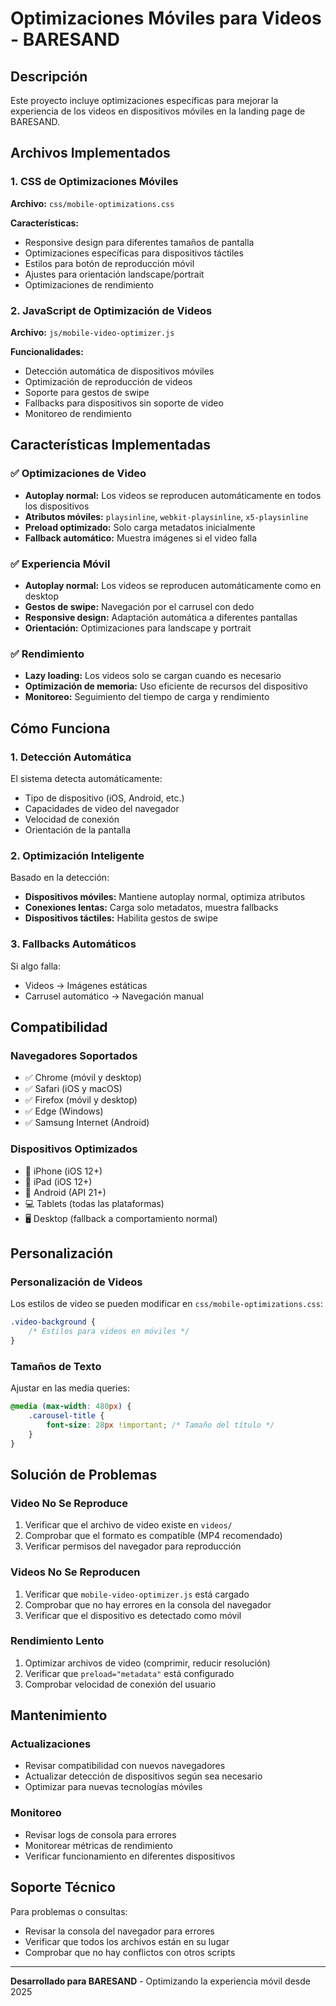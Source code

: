 # Optimizaciones Móviles para Videos - BARESAND

## Descripción
Este proyecto incluye optimizaciones específicas para mejorar la experiencia de los videos en dispositivos móviles en la landing page de BARESAND.

## Archivos Implementados

### 1. CSS de Optimizaciones Móviles
**Archivo:** `css/mobile-optimizations.css`

**Características:**
- Responsive design para diferentes tamaños de pantalla
- Optimizaciones específicas para dispositivos táctiles
- Estilos para botón de reproducción móvil
- Ajustes para orientación landscape/portrait
- Optimizaciones de rendimiento

### 2. JavaScript de Optimización de Videos
**Archivo:** `js/mobile-video-optimizer.js`

**Funcionalidades:**
- Detección automática de dispositivos móviles
- Optimización de reproducción de videos
- Soporte para gestos de swipe
- Fallbacks para dispositivos sin soporte de video
- Monitoreo de rendimiento

## Características Implementadas

### ✅ Optimizaciones de Video
- **Autoplay normal:** Los videos se reproducen automáticamente en todos los dispositivos
- **Atributos móviles:** `playsinline`, `webkit-playsinline`, `x5-playsinline`
- **Preload optimizado:** Solo carga metadatos inicialmente
- **Fallback automático:** Muestra imágenes si el video falla

### ✅ Experiencia Móvil
- **Autoplay normal:** Los videos se reproducen automáticamente como en desktop
- **Gestos de swipe:** Navegación por el carrusel con dedo
- **Responsive design:** Adaptación automática a diferentes pantallas
- **Orientación:** Optimizaciones para landscape y portrait

### ✅ Rendimiento
- **Lazy loading:** Los videos solo se cargan cuando es necesario
- **Optimización de memoria:** Uso eficiente de recursos del dispositivo
- **Monitoreo:** Seguimiento del tiempo de carga y rendimiento

## Cómo Funciona

### 1. Detección Automática
El sistema detecta automáticamente:
- Tipo de dispositivo (iOS, Android, etc.)
- Capacidades de video del navegador
- Velocidad de conexión
- Orientación de la pantalla

### 2. Optimización Inteligente
Basado en la detección:
- **Dispositivos móviles:** Mantiene autoplay normal, optimiza atributos
- **Conexiones lentas:** Carga solo metadatos, muestra fallbacks
- **Dispositivos táctiles:** Habilita gestos de swipe

### 3. Fallbacks Automáticos
Si algo falla:
- Videos → Imágenes estáticas
- Carrusel automático → Navegación manual

## Compatibilidad

### Navegadores Soportados
- ✅ Chrome (móvil y desktop)
- ✅ Safari (iOS y macOS)
- ✅ Firefox (móvil y desktop)
- ✅ Edge (Windows)
- ✅ Samsung Internet (Android)

### Dispositivos Optimizados
- 📱 iPhone (iOS 12+)
- 📱 iPad (iOS 12+)
- 📱 Android (API 21+)
- 💻 Tablets (todas las plataformas)
- 🖥️ Desktop (fallback a comportamiento normal)

## Personalización

### Personalización de Videos
Los estilos de video se pueden modificar en `css/mobile-optimizations.css`:

```css
.video-background {
    /* Estilos para videos en móviles */
}
```

### Tamaños de Texto
Ajustar en las media queries:

```css
@media (max-width: 480px) {
    .carousel-title {
        font-size: 28px !important; /* Tamaño del título */
    }
}
```

## Solución de Problemas

### Video No Se Reproduce
1. Verificar que el archivo de video existe en `videos/`
2. Comprobar que el formato es compatible (MP4 recomendado)
3. Verificar permisos del navegador para reproducción

### Videos No Se Reproducen
1. Verificar que `mobile-video-optimizer.js` está cargado
2. Comprobar que no hay errores en la consola del navegador
3. Verificar que el dispositivo es detectado como móvil

### Rendimiento Lento
1. Optimizar archivos de video (comprimir, reducir resolución)
2. Verificar que `preload="metadata"` está configurado
3. Comprobar velocidad de conexión del usuario

## Mantenimiento

### Actualizaciones
- Revisar compatibilidad con nuevos navegadores
- Actualizar detección de dispositivos según sea necesario
- Optimizar para nuevas tecnologías móviles

### Monitoreo
- Revisar logs de consola para errores
- Monitorear métricas de rendimiento
- Verificar funcionamiento en diferentes dispositivos

## Soporte Técnico

Para problemas o consultas:
- Revisar la consola del navegador para errores
- Verificar que todos los archivos están en su lugar
- Comprobar que no hay conflictos con otros scripts

---

**Desarrollado para BARESAND** - Optimizando la experiencia móvil desde 2025
